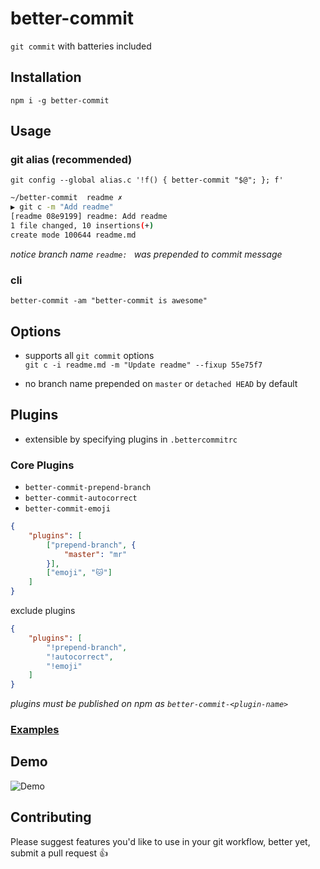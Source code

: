 # better-commit
`git commit` with batteries included

## Installation
`npm i -g better-commit`

## Usage

### git alias (recommended)
`git config --global alias.c '!f() { better-commit "$@"; }; f'`

```sh
~/better-commit  readme ✗
▶ git c -m "Add readme"
[readme 08e9199] readme: Add readme
1 file changed, 10 insertions(+)
create mode 100644 readme.md
```

*notice branch name `readme: ` was prepended to commit message*

### cli
`better-commit -am "better-commit is awesome"`

## Options
- supports all `git commit` options  
`git c -i readme.md -m "Update readme" --fixup 55e75f7`

- no branch name prepended on `master` or `detached HEAD` by default

## Plugins
- extensible by specifying plugins in `.bettercommitrc`

### Core Plugins
- `better-commit-prepend-branch`
- `better-commit-autocorrect`
- `better-commit-emoji`

```json
{
    "plugins": [
        ["prepend-branch", {
            "master": "mr"
        }],
        ["emoji", "🐱"]
    ]
}
```

exclude plugins
```json
{
    "plugins": [
        "!prepend-branch",
        "!autocorrect",
        "!emoji"
    ]
}

```
*plugins must be published on npm as `better-commit-<plugin-name>`*

### [Examples](https://github.com/amerani/better-commit-examples)

## Demo
![Demo](https://raw.githubusercontent.com/amerani/better-commit/master/better-commit-demo.gif)

## Contributing
Please suggest features you'd like to use in your git workflow, better yet, submit a pull request :thumbsup:
